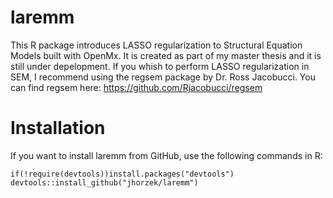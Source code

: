# laremm
This R package introduces LASSO regularization to Structural Equation Models built with OpenMx. 
It is created as part of my master thesis and it is still under depelopment. If you whish to perform LASSO regularization in
SEM, I recommend using the regsem package by Dr. Ross Jacobucci. You can find regsem here: https://github.com/Rjacobucci/regsem

# Installation
If you want to install laremm from GitHub, use the following commands in R:

```{r, eval=FALSE}
if(!require(devtools))install.packages("devtools")
devtools::install_github("jhorzek/laremm")
```
